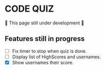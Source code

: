# CODE QUIZ
🚧 This page still under development 🚧

## Features still in progress
- [ ] Fix timer to stop when quiz is done.
- [ ] Display list of HighScores and usernames.
- [X] Show usernames their score.